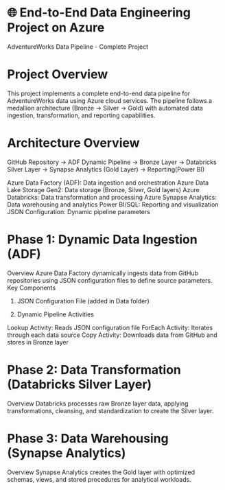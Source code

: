 # 🌐 End-to-End Data Engineering Project on Azure

AdventureWorks Data Pipeline - Complete Project
# Project Overview

This project implements a complete end-to-end data pipeline for AdventureWorks data using Azure cloud services. The pipeline follows a medallion architecture (Bronze → Silver → Gold) with automated data ingestion, transformation, and reporting capabilities.

# Architecture Overview

GitHub Repository → ADF Dynamic Pipeline → Bronze Layer → Databricks Silver Layer → Synapse Analytics (Gold Layer) → Reporting(Power BI)

Azure Data Factory (ADF): Data ingestion and orchestration
Azure Data Lake Storage Gen2: Data storage (Bronze, Silver, Gold layers)
Azure Databricks: Data transformation and processing
Azure Synapse Analytics: Data warehousing and analytics
Power BI/SQL: Reporting and visualization
JSON Configuration: Dynamic pipeline parameters


# Phase 1: Dynamic Data Ingestion (ADF)
Overview
Azure Data Factory dynamically ingests data from GitHub repositories using JSON configuration files to define source parameters.
Key Components
1. JSON Configuration File (added in Data folder)

2. Dynamic Pipeline Activities

Lookup Activity: Reads JSON configuration file
ForEach Activity: Iterates through each data source
Copy Activity: Downloads data from GitHub and stores in Bronze layer

# Phase 2: Data Transformation (Databricks Silver Layer)
Overview
Databricks processes raw Bronze layer data, applying transformations, cleansing, and standardization to create the Silver layer.

# Phase 3: Data Warehousing (Synapse Analytics)
Overview
Synapse Analytics creates the Gold layer with optimized schemas, views, and stored procedures for analytical workloads.
